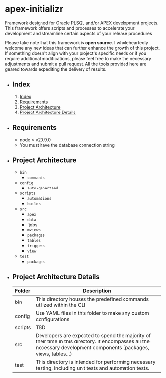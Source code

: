 # apex-initializr

Framework designed for Oracle PLSQL and/or APEX development projects. This framework offers scripts and processes to accelerate your development and streamline certain aspects of your release procedures

Please take note that this framework is **open source**. I wholeheartedly welcome any new ideas that can further enhance the growth of this project. If something doesn't align with your project's specific needs or if you require additional modifications, please feel free to make the necessary adjustments and submit a pull request. All the tools provided here are geared towards expediting the delivery of results.

* ## Index

  1. [Index](#index)
  2. [Requirements](#requirements)
  3. [Project Architecture](#project-architecture)
  4. [Project Architecture Details](#project-architecture-details)

* ## Requirements

  * node > v20.9.0
  * You must have the database connection string
  
* ## Project Architecture

  - `bin`
    - `commands`
  - `config`
    - `auto-genertaed`
  - `scripts`
    - `automations`
    - `builds`
  - `src`
    - `apex`
    - `data`
    - `jobs
    - `mviews`
    - `packages`
    - `tables`
    - `triggers`
    - `view`
  - `test`
    - `packages`

* ## Project Architecture Details

    | Folder | Description |
    |:--|--|
    | bin | This directory houses the predefined commands utilized within the CLI
    | config | Use YAML files in this folder to make any custom configurations
    | scripts | TBD
    | src | Developers are expected to spend the majority of their time in this directory. It encompasses all the necessary development components (packages, views, tables...)
    | test | This directory is intended for performing necessary testing, including unit tests and automation tests.
